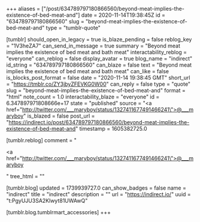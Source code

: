 +++
aliases = ["/post/634789797180866560/beyond-meat-implies-the-existence-of-bed-meat-and"]
date = 2020-11-14T19:38:45Z
id = "634789797180866560"
slug = "beyond-meat-implies-the-existence-of-bed-meat-and"
type = "tumblr-quote"

[tumblr]
should_open_in_legacy = true
is_blaze_pending = false
reblog_key = "1V3heZA7"
can_send_in_message = true
summary = "Beyond meat implies the existence of bed meat and bath meat"
interactability_reblog = "everyone"
can_reblog = false
display_avatar = true
blog_name = "indirect"
id_string = "634789797180866560"
can_blaze = false
text = "Beyond meat implies the existence of bed meat and bath meat"
can_like = false
is_blocks_post_format = false
date = "2020-11-14 19:38:45 GMT"
short_url = "https://tmblr.co/ZY3jbyZFEVKG0W00"
can_reply = false
type = "quote"
slug = "beyond-meat-implies-the-existence-of-bed-meat-and"
format = "html"
note_count = 1.0
interactability_blaze = "everyone"
id = 6.347897971808666e+17
state = "published"
source = "<a href=\"http://twitter.com/___maryboy/status/1327411677491466241\">@___maryboy</a>"
is_blazed = false
post_url = "https://indirect.io/post/634789797180866560/beyond-meat-implies-the-existence-of-bed-meat-and"
timestamp = 1605382725.0

[tumblr.reblog]
comment = "<p><a href=\"http://twitter.com/___maryboy/status/1327411677491466241\">@___maryboy</a></p>"
tree_html = ""

[tumblr.blog]
updated = 1739939727.0
can_show_badges = false
name = "indirect"
title = "indirect"
description = ""
url = "https://indirect.io/"
uuid = "t:PgyUJU3SA2Klwyt81UWAwQ"

[tumblr.blog.tumblrmart_accessories]
+++
